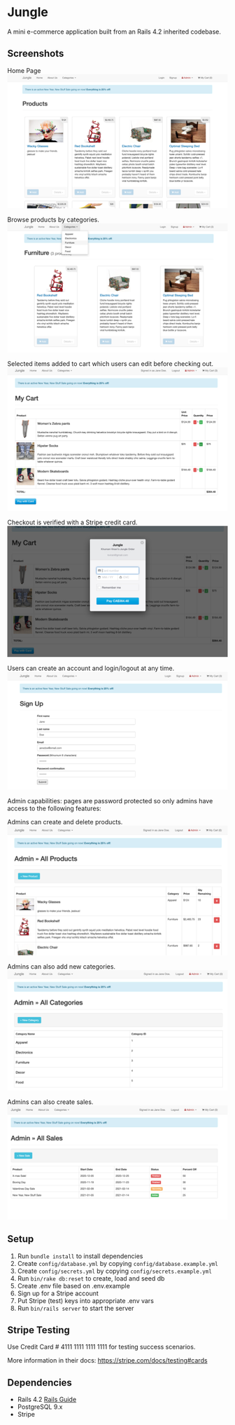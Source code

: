 # Jungle

A mini e-commerce application built from an Rails 4.2 inherited codebase.

## Screenshots

Home Page
!["Home_page"](https://github.com/dimontejulia/jungle-rails/blob/master/app/assets/screenshots/home_page.png)

Browse products by categories.
!["browse_categories"](https://github.com/dimontejulia/jungle-rails/blob/master/app/assets/screenshots/browse_categories.png)

Selected items added to cart which users can edit before checking out.
!["cart"](https://github.com/dimontejulia/jungle-rails/blob/master/app/assets/screenshots/cart.png)

Checkout is verified with a Stripe credit card.
!["checkout_stripe"](https://github.com/dimontejulia/jungle-rails/blob/master/app/assets/screenshots/checkout_stipe.png)

Users can create an account and login/logout at any time.
!["create_account"](https://github.com/dimontejulia/jungle-rails/blob/master/app/assets/screenshots/create_account.png)

Admin capabilities: pages are password protected so only admins have access to the following features:

Admins can create and delete products.
!["admin_products"](https://github.com/dimontejulia/jungle-rails/blob/master/app/assets/screenshots/admin_products.png)

Admins can also add new categories.
!["admin_categories"](https://github.com/dimontejulia/jungle-rails/blob/master/app/assets/screenshots/admin_categories.png)

Admins can also create sales.
!["admin_sales"](https://github.com/dimontejulia/jungle-rails/blob/master/app/assets/screenshots/admin_sales.png)

## Setup

1. Run `bundle install` to install dependencies
2. Create `config/database.yml` by copying `config/database.example.yml`
3. Create `config/secrets.yml` by copying `config/secrets.example.yml`
4. Run `bin/rake db:reset` to create, load and seed db
5. Create .env file based on .env.example
6. Sign up for a Stripe account
7. Put Stripe (test) keys into appropriate .env vars
8. Run `bin/rails server` to start the server

## Stripe Testing

Use Credit Card # 4111 1111 1111 1111 for testing success scenarios.

More information in their docs: <https://stripe.com/docs/testing#cards>

## Dependencies

- Rails 4.2 [Rails Guide](http://guides.rubyonrails.org/v4.2/)
- PostgreSQL 9.x
- Stripe
